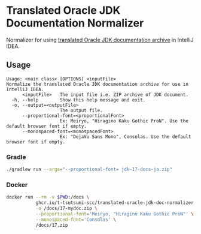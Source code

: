 # Translated Oracle JDK Documentation Normalizer

Normalizer for using [translated Oracle JDK documentation archive](https://www.oracle.com/jp/java/technologies/documentation.html) in IntelliJ IDEA.

## Usage

```
Usage: <main class> [OPTIONS] <inputFile>
Normalize the translated Oracle JDK documentation archive for use in IntelliJ IDEA.
      <inputFile>   The input file i.e. ZIP archive of JDK document.
  -h, --help        Show this help message and exit.
  -o, --output=<outputFile>
                    The output file.
      --proportional-font=<proportionalFont>
                    Ex: Meiryo, "Hiragino Kaku Gothic ProN". Use the default browser font if empty.
      --monospaced-font=<monospacedFont>
                    Ex: "DejaVu Sans Mono", Consolas. Use the default browser font if empty.
```

### Gradle

```bash
./gradlew run --args="--proportional-font= jdk-17-docs-ja.zip"
```

### Docker

```bash
docker run --rm -v $PWD:/docs \
           ghcr.io/t-tsutsumi-scc/translated-oracle-jdk-doc-normalizer:main \
           -o /docs/17-mydoc.zip \
           --proportional-font='Meiryo, "Hiragino Kaku Gothic ProN"' \
           --monospaced-font='Consolas' \
           /docs/17.zip
```
